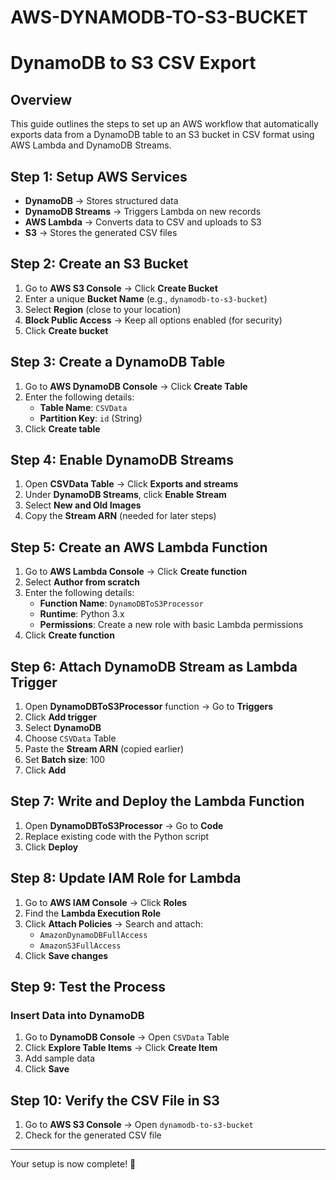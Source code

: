 # AWS-DYNAMODB-TO-S3-BUCKET
# DynamoDB to S3 CSV Export

## Overview
This guide outlines the steps to set up an AWS workflow that automatically exports data from a DynamoDB table to an S3 bucket in CSV format using AWS Lambda and DynamoDB Streams.

## Step 1: Setup AWS Services
- **DynamoDB** → Stores structured data
- **DynamoDB Streams** → Triggers Lambda on new records
- **AWS Lambda** → Converts data to CSV and uploads to S3
- **S3** → Stores the generated CSV files

## Step 2: Create an S3 Bucket
1. Go to **AWS S3 Console** → Click **Create Bucket**
2. Enter a unique **Bucket Name** (e.g., `dynamodb-to-s3-bucket`)
3. Select **Region** (close to your location)
4. **Block Public Access** → Keep all options enabled (for security)
5. Click **Create bucket**

## Step 3: Create a DynamoDB Table
1. Go to **AWS DynamoDB Console** → Click **Create Table**
2. Enter the following details:
   - **Table Name**: `CSVData`
   - **Partition Key**: `id` (String)
3. Click **Create table**

## Step 4: Enable DynamoDB Streams
1. Open **CSVData Table** → Click **Exports and streams**
2. Under **DynamoDB Streams**, click **Enable Stream**
3. Select **New and Old Images**
4. Copy the **Stream ARN** (needed for later steps)

## Step 5: Create an AWS Lambda Function
1. Go to **AWS Lambda Console** → Click **Create function**
2. Select **Author from scratch**
3. Enter the following details:
   - **Function Name**: `DynamoDBToS3Processor`
   - **Runtime**: Python 3.x
   - **Permissions**: Create a new role with basic Lambda permissions
4. Click **Create function**

## Step 6: Attach DynamoDB Stream as Lambda Trigger
1. Open **DynamoDBToS3Processor** function → Go to **Triggers**
2. Click **Add trigger**
3. Select **DynamoDB**
4. Choose `CSVData` Table
5. Paste the **Stream ARN** (copied earlier)
6. Set **Batch size**: 100
7. Click **Add**

## Step 7: Write and Deploy the Lambda Function
1. Open **DynamoDBToS3Processor** → Go to **Code**
2. Replace existing code with the Python script
3. Click **Deploy**

## Step 8: Update IAM Role for Lambda
1. Go to **AWS IAM Console** → Click **Roles**
2. Find the **Lambda Execution Role**
3. Click **Attach Policies** → Search and attach:
   - `AmazonDynamoDBFullAccess`
   - `AmazonS3FullAccess`
4. Click **Save changes**

## Step 9: Test the Process
### Insert Data into DynamoDB
1. Go to **DynamoDB Console** → Open `CSVData` Table
2. Click **Explore Table Items** → Click **Create Item**
3. Add sample data
4. Click **Save**

## Step 10: Verify the CSV File in S3
1. Go to **AWS S3 Console** → Open `dynamodb-to-s3-bucket`
2. Check for the generated CSV file

---
Your setup is now complete! 🎉


